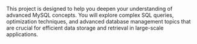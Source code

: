 This project is designed to help you deepen your understanding of advanced MySQL concepts. You will explore complex SQL queries, optimization techniques, and advanced database management topics that are crucial for efficient data storage and retrieval in large-scale applications.
